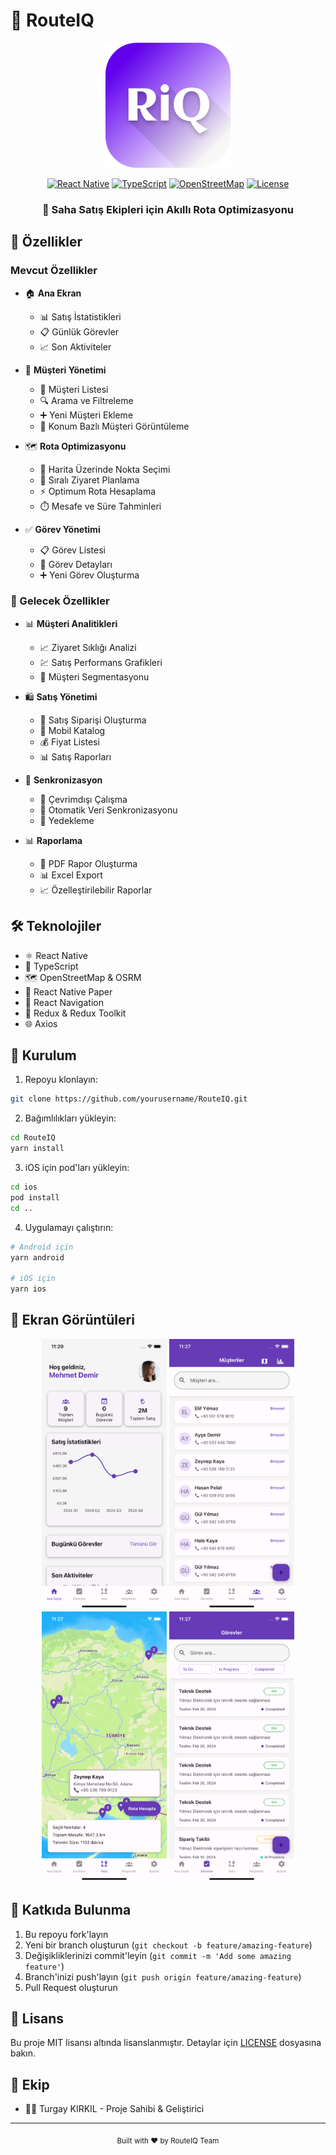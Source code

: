 # 🚀 RouteIQ

<div align="center">
  <img src="assets/logo.png" alt="RouteIQ Logo" width="200"/>
  
  [![React Native](https://img.shields.io/badge/React_Native-20232A?style=for-the-badge&logo=react&logoColor=61DAFB)](https://reactnative.dev/)
  [![TypeScript](https://img.shields.io/badge/TypeScript-007ACC?style=for-the-badge&logo=typescript&logoColor=white)](https://www.typescriptlang.org/)
  [![OpenStreetMap](https://img.shields.io/badge/OpenStreetMap-7EBC6F?style=for-the-badge&logo=openstreetmap&logoColor=white)](https://www.openstreetmap.org/)
  [![License](https://img.shields.io/badge/License-MIT-yellow.svg?style=for-the-badge)](LICENSE)

  <h3>🌟 Saha Satış Ekipleri için Akıllı Rota Optimizasyonu</h3>
</div>

## 📱 Özellikler

### Mevcut Özellikler
- 🏠 **Ana Ekran**
  - 📊 Satış İstatistikleri
  - 📋 Günlük Görevler
  - 📈 Son Aktiviteler

- 👥 **Müşteri Yönetimi**
  - 📝 Müşteri Listesi
  - 🔍 Arama ve Filtreleme
  - ➕ Yeni Müşteri Ekleme
  - 📍 Konum Bazlı Müşteri Görüntüleme

- 🗺️ **Rota Optimizasyonu**
  - 📍 Harita Üzerinde Nokta Seçimi
  - 🔢 Sıralı Ziyaret Planlama
  - ⚡ Optimum Rota Hesaplama
  - ⏱️ Mesafe ve Süre Tahminleri

- ✅ **Görev Yönetimi**
  - 📋 Görev Listesi
  - 📝 Görev Detayları
  - ➕ Yeni Görev Oluşturma

### 🚀 Gelecek Özellikler
- 📊 **Müşteri Analitikleri**
  - 📈 Ziyaret Sıklığı Analizi
  - 💹 Satış Performans Grafikleri
  - 🎯 Müşteri Segmentasyonu

- 🛍️ **Satış Yönetimi**
  - 🛒 Satış Siparişi Oluşturma
  - 📱 Mobil Katalog
  - 💰 Fiyat Listesi
  - 📊 Satış Raporları

- 🔄 **Senkronizasyon**
  - 🔌 Çevrimdışı Çalışma
  - 🔄 Otomatik Veri Senkronizasyonu
  - 💾 Yedekleme

- 📊 **Raporlama**
  - 📑 PDF Rapor Oluşturma
  - 📊 Excel Export
  - 📈 Özelleştirilebilir Raporlar

## 🛠️ Teknolojiler

- ⚛️ React Native
- 📘 TypeScript
- 🗺️ OpenStreetMap & OSRM
- 🎨 React Native Paper
- 📱 React Navigation
- 🔄 Redux & Redux Toolkit
- 🌐 Axios

## 🚀 Kurulum

1. Repoyu klonlayın:
```bash
git clone https://github.com/yourusername/RouteIQ.git
```

2. Bağımlılıkları yükleyin:
```bash
cd RouteIQ
yarn install
```

3. iOS için pod'ları yükleyin:
```bash
cd ios
pod install
cd ..
```

4. Uygulamayı çalıştırın:
```bash
# Android için
yarn android

# iOS için
yarn ios
```

## 📱 Ekran Görüntüleri

<div align="center">
  <img src="screenshots/home.png" width="200" alt="Ana Ekran"/>
  <img src="screenshots/customers.png" width="200" alt="Müşteriler"/>
  <img src="screenshots/route.png" width="200" alt="Rota Optimizasyonu"/>
  <img src="screenshots/tasks.png" width="200" alt="Görevler"/>
</div>

## 🤝 Katkıda Bulunma

1. Bu repoyu fork'layın
2. Yeni bir branch oluşturun (`git checkout -b feature/amazing-feature`)
3. Değişikliklerinizi commit'leyin (`git commit -m 'Add some amazing feature'`)
4. Branch'inizi push'layın (`git push origin feature/amazing-feature`)
5. Pull Request oluşturun

## 📝 Lisans

Bu proje MIT lisansı altında lisanslanmıştır. Detaylar için [LICENSE](LICENSE) dosyasına bakın.

## 👥 Ekip

- 👨‍💻 Turgay KIRKIL - Proje Sahibi & Geliştirici

---

<div align="center">
  <sub>Built with ❤️ by RouteIQ Team</sub>
</div>
